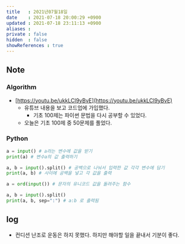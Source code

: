```yaml
---
title   : 2021년07월18일 
date    : 2021-07-18 20:00:29 +0900
updated : 2021-07-18 23:11:13 +0900
aliases : 
private : false
hidden  : false
showReferences : true
---
```

## Note

### Algorithm
- [https://youtu.be/ukkLCl9yBvE](https://youtu.be/ukkLCl9yBvE)
  - 유튜브 내용을 보고 코드업에 가입했다.  
	- 기초 100제는 파이썬 문법을 다시 공부할 수 있었다.  
  - 오늘은 기초 100제 중 50문제를 풀었다. 
### Python  
```python
a = input() # a라는 변수에 값을 받기  
print(a) # 변수a의 값 출력하기

a, b = input().split() # 공백으로 나눠서 입력한 값 각각 변수에 담기  
print(a, b) # 사이에 공백을 넣고 각 값을 출력  

a = ord(input()) # 문자의 유니코드 값을 돌려주는 함수 

a, b = input().split()
print(a, b, sep=":") # a:b 로 출력됨  
```
## log 
- 컨디션 난조로 운동은 하지 못했다. 하지만 해야할 일을 끝내서 기분이 좋다.  

